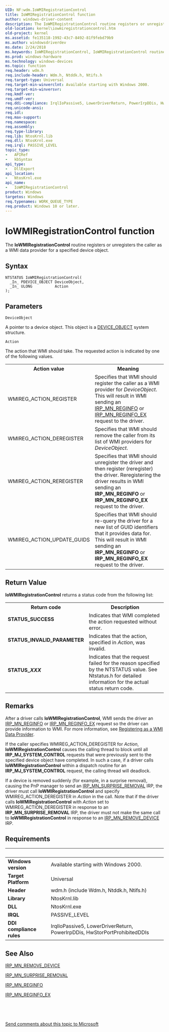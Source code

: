 ```yaml
---
UID: NF:wdm.IoWMIRegistrationControl
title: IoWMIRegistrationControl function
author: windows-driver-content
description: The IoWMIRegistrationControl routine registers or unregisters the caller as a WMI data provider for a specified device object.
old-location: kernel\iowmiregistrationcontrol.htm
old-project: kernel
ms.assetid: fe135118-1992-43c7-8492-81f9febd79b9
ms.author: windowsdriverdev
ms.date: 2/24/2018
ms.keywords: IoWMIRegistrationControl, IoWMIRegistrationControl routine [Kernel-Mode Driver Architecture], k104_69efd10b-fb1a-4d66-939d-6ade4185605d.xml, kernel.iowmiregistrationcontrol, wdm/IoWMIRegistrationControl
ms.prod: windows-hardware
ms.technology: windows-devices
ms.topic: function
req.header: wdm.h
req.include-header: Wdm.h, Ntddk.h, Ntifs.h
req.target-type: Universal
req.target-min-winverclnt: Available starting with Windows 2000.
req.target-min-winversvr: 
req.kmdf-ver: 
req.umdf-ver: 
req.ddi-compliance: IrqlIoPassive5, LowerDriverReturn, PowerIrpDDis, HwStorPortProhibitedDDIs
req.unicode-ansi: 
req.idl: 
req.max-support: 
req.namespace: 
req.assembly: 
req.type-library: 
req.lib: NtosKrnl.lib
req.dll: NtosKrnl.exe
req.irql: PASSIVE_LEVEL
topic_type:
-	APIRef
-	kbSyntax
api_type:
-	DllExport
api_location:
-	NtosKrnl.exe
api_name:
-	IoWMIRegistrationControl
product: Windows
targetos: Windows
req.typenames: WORK_QUEUE_TYPE
req.product: Windows 10 or later.
---
```



# IoWMIRegistrationControl function
The <b>IoWMIRegistrationControl</b> routine registers or unregisters the caller as a WMI data provider for a specified device object.

## Syntax

````
NTSTATUS IoWMIRegistrationControl(
  _In_ PDEVICE_OBJECT DeviceObject,
  _In_ ULONG          Action
);
````

## Parameters

`DeviceObject`

A pointer to a device object. This object is a <a href="..\wdm\ns-wdm-_device_object.md">DEVICE_OBJECT</a> system structure.

`Action`

The action that WMI should take. The requested action is indicated by one of the following values.

<table>
<tr>
<th>Action value</th>
<th>Meaning</th>
</tr>
<tr>
<td>
WMIREG_ACTION_REGISTER

</td>
<td>
Specifies that WMI should register the caller as a WMI provider for <i>DeviceObject</i>. This will result in WMI sending an <a href="https://msdn.microsoft.com/library/windows/hardware/ff551731">IRP_MN_REGINFO</a> or <a href="https://msdn.microsoft.com/library/windows/hardware/ff551734">IRP_MN_REGINFO_EX</a> request to the driver.

</td>
</tr>
<tr>
<td>
WMIREG_ACTION_DEREGISTER

</td>
<td>
Specifies that WMI should remove the caller from its list of WMI providers for <i>DeviceObject</i>.

</td>
</tr>
<tr>
<td>
WMIREG_ACTION_REREGISTER

</td>
<td>
Specifies that WMI should unregister the driver and then register (reregister) the driver. Reregistering the driver results in WMI sending an <b>IRP_MN_REGINFO</b> or <b>IRP_MN_REGINFO_EX</b> request to the driver.

</td>
</tr>
<tr>
<td>
WMIREG_ACTION_UPDATE_GUIDS

</td>
<td>
Specifies that WMI should re-query the driver for a new list of GUID identifiers that it provides data for. This will result in WMI sending an <b>IRP_MN_REGINFO</b> or <b>IRP_MN_REGINFO_EX</b> request to the driver.

</td>
</tr>
</table>


## Return Value

<b>IoWMIRegistrationControl</b> returns a status code from the following list:

<table>
<tr>
<th>Return code</th>
<th>Description</th>
</tr>
<tr>
<td width="40%">
<dl>
<dt><b>STATUS_SUCCESS</b></dt>
</dl>
</td>
<td width="60%">
Indicates that WMI completed the action requested without error.

</td>
</tr>
<tr>
<td width="40%">
<dl>
<dt><b>STATUS_INVALID_PARAMETER</b></dt>
</dl>
</td>
<td width="60%">
Indicates that the action, specified in <i>Action</i>, was invalid.

</td>
</tr>
<tr>
<td width="40%">
<dl>
<dt><b>STATUS_<i>XXX</i></b></dt>
</dl>
</td>
<td width="60%">
Indicates that the request failed for the reason specified by the NTSTATUS value. See Ntstatus.h for detailed information for the actual status return code.

</td>
</tr>
</table>

## Remarks

After a driver calls <b>IoWMIRegistrationControl</b>, WMI sends the driver an <a href="https://msdn.microsoft.com/library/windows/hardware/ff551731">IRP_MN_REGINFO</a> or <a href="https://msdn.microsoft.com/library/windows/hardware/ff551734">IRP_MN_REGINFO_EX</a> request so the driver can provide information to WMI. For more information, see <a href="https://msdn.microsoft.com/library/windows/hardware/ff560870">Registering as a WMI Data Provider</a>.

If the caller specifies WMIREG_ACTION_DEREGISTER for <i>Action</i>, <b>IoWMIRegistrationControl</b> causes the calling thread to block until all <b>IRP_MJ_SYSTEM_CONTROL</b> requests that were previously sent to the specified device object have completed. In such a case, if a driver calls <b>IoWMIRegistrationControl</b> within a dispatch routine for an <b>IRP_MJ_SYSTEM_CONTROL</b> request, the calling thread will deadlock.

If a device is removed suddenly (for example, in a surprise removal), causing the PnP manager to send an <a href="https://msdn.microsoft.com/library/windows/hardware/ff551760">IRP_MN_SURPRISE_REMOVAL</a> IRP, the driver must call <b>IoWMIRegistrationControl</b> and specify WMIREG_ACTION_DEREGISTER in <i>Action</i> in the call. Note that if the driver calls <b>IoWMIRegistrationControl</b> with <i>Action</i> set to WMIREG_ACTION_DEREGISTER in response to an <b>IRP_MN_SURPRISE_REMOVAL</b> IRP, the driver must not make the same call to <b>IoWMIRegistrationControl</b> in response to an <a href="https://msdn.microsoft.com/library/windows/hardware/ff551738">IRP_MN_REMOVE_DEVICE</a> IRP.

## Requirements
| &nbsp; | &nbsp; |
| ---- |:---- |
| **Windows version** | Available starting with Windows 2000.  |
| **Target Platform** | Universal |
| **Header** | wdm.h (include Wdm.h, Ntddk.h, Ntifs.h) |
| **Library** | NtosKrnl.lib |
| **DLL** | NtosKrnl.exe |
| **IRQL** | PASSIVE_LEVEL |
| **DDI compliance rules** | IrqlIoPassive5, LowerDriverReturn, PowerIrpDDis, HwStorPortProhibitedDDIs |

## See Also

<a href="https://msdn.microsoft.com/library/windows/hardware/ff551738">IRP_MN_REMOVE_DEVICE</a>



<a href="https://msdn.microsoft.com/library/windows/hardware/ff551760">IRP_MN_SURPRISE_REMOVAL</a>



<a href="https://msdn.microsoft.com/library/windows/hardware/ff551731">IRP_MN_REGINFO</a>



<a href="https://msdn.microsoft.com/library/windows/hardware/ff551734">IRP_MN_REGINFO_EX</a>



 

 

<a href="mailto:wsddocfb@microsoft.com?subject=Documentation%20feedback [kernel\kernel]:%20IoWMIRegistrationControl routine%20 RELEASE:%20(2/24/2018)&amp;body=%0A%0APRIVACY STATEMENT%0A%0AWe use your feedback to improve the documentation. We don't use your email address for any other purpose, and we'll remove your email address from our system after the issue that you're reporting is fixed. While we're working to fix this issue, we might send you an email message to ask for more info. Later, we might also send you an email message to let you know that we've addressed your feedback.%0A%0AFor more info about Microsoft's privacy policy, see http://privacy.microsoft.com/en-us/default.aspx." title="Send comments about this topic to Microsoft">Send comments about this topic to Microsoft</a>